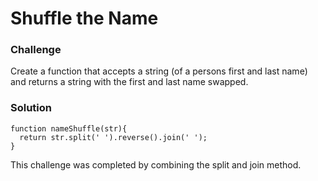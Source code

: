 # Shuffle the Name

### Challenge

Create a function that accepts a string (of a persons first and last name) and returns a string with the first and last name swapped.

### Solution

```
function nameShuffle(str){
  return str.split(' ').reverse().join(' ');
}
```

This challenge was completed by combining the split and join method.